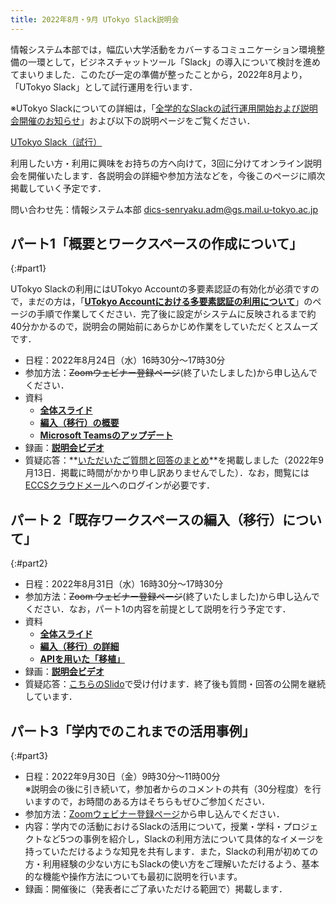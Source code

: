 ```yaml
---
title: 2022年8月・9月 UTokyo Slack説明会
---
```


情報システム本部では，幅広い大学活動をカバーするコミュニケーション環境整備の一環として，ビジネスチャットツール「Slack」の導入について検討を進めてまいりました．このたび一定の準備が整ったことから，2022年8月より，「UTokyo Slack」として試行運用を行います．

※UTokyo Slackについての詳細は，「[全学的なSlackの試行運用開始および説明会開催のお知らせ](/notice/2022/0805-slack)」および以下の説明ページをご覧ください．

<div class="box center"><a href="/slack/">UTokyo Slack（試行）</a></div>

利用したい方・利用に興味をお持ちの方へ向けて，3回に分けてオンライン説明会を開催いたします．各説明会の詳細や参加方法などを，今後このページに順次掲載していく予定です．

問い合わせ先：情報システム本部 <dics-senryaku.adm@gs.mail.u-tokyo.ac.jp>

## パート1「概要とワークスペースの作成について」
{:#part1}

<div class="box">UTokyo Slackの利用にはUTokyo Accountの多要素認証の有効化が必須ですので，まだの方は，「<strong><a href="/utokyo_account/mfa/">UTokyo Accountにおける多要素認証の利用について</a></strong>」のページの手順で作業してください．完了後に設定がシステムに反映されるまで約40分かかるので，説明会の開始前にあらかじめ作業をしていただくとスムーズです．</div>

- 日程：2022年8月24日（水）16時30分～17時30分
- 参加方法：~~Zoomウェビナー登録ページ~~(終了いたしました)から申し込んでください．
- 資料
    - **[全体スライド](part1_main.pdf)**
    - **[編入（移行）の概要](part1_migration.pdf)**
    - **[Microsoft Teamsのアップデート](part1_teams.pdf)**
- 録画：**[説明会ビデオ](https://youtu.be/n1LsNZfGEVw)**
- 質疑応答：**[いただいたご質問と回答のまとめ](https://docs.google.com/spreadsheets/d/1b6w-Y1qQg6qJve9_cPzBLG_B1geZmM2geZWlOzpJMkU/edit?usp=sharing)**を掲載しました（2022年9月13日．掲載に時間がかかり申し訳ありませんでした）．なお，閲覧には[ECCSクラウドメール](/eccs_cloud_email)へのログインが必要です．

## パート 2「既存ワークスペースの編入（移行）について」
{:#part2}

- 日程：2022年8月31日（水）16時30分～17時30分
- 参加方法：~~Zoom ウェビナー登録ページ~~(終了いたしました)から申し込んでください．なお，パート1の内容を前提として説明を行う予定です．
- 資料
    - **[全体スライド](part2_main.pdf)**
    - **[編入（移行）の詳細](part2_migration.pdf)**
    - **[APIを用いた「移植」](part2_api.pdf)**
- 録画：**[説明会ビデオ](https://youtu.be/oBBtf5Sy5Ho)**
- 質疑応答：[こちらのSlido](https://app.sli.do/event/psFfzkzp8TbfbJCcg8jkK9)で受け付けます．終了後も質問・回答の公開を継続しています．

## パート3「学内でのこれまでの活用事例」  
{:#part3}

- 日程：2022年9月30日（金）9時30分～11時00分<div>※説明会の後に引き続いて，参加者からのコメントの共有（30分程度）を行いますので，お時間のある方はそちらもぜひご参加ください．</div>
- 参加方法：[Zoomウェビナー登録ページ](https://u-tokyo-ac-jp.zoom.us/webinar/register/WN_ZMGagvoDTNSS8dRKLUCIbg)から申し込んでください．
- 内容：学内での活動におけるSlackの活用について，授業・学科・プロジェクトなど5つの事例を紹介し，Slackの利用方法について具体的なイメージを持っていただけるような知見を共有します．また，Slackの利用が初めての方・利用経験の少ない方にもSlackの使い方をご理解いただけるよう、基本的な機能や操作方法についても最初に説明を行います。
- 録画：開催後に（発表者にご了承いただける範囲で）掲載します．
